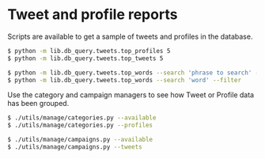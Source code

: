 # Tweet and profile reports

Scripts are available to get a sample of tweets and profiles in the database.

<!-- TODO: Integrate these scripts as part of another utility or a main reporting utility. Consider if the limit should be made an optional flag for top_profiles and top_tweets, so default can be used as with top_words -->

```bash
$ python -m lib.db_query.tweets.top_profiles 5
$ python -m lib.db_query.tweets.top_tweets 5

$ python -m lib.db_query.tweets.top_words --search 'phrase to search' --limit 20
$ python -m lib.db_query.tweets.top_words --search 'word' --filter
```

Use the category and campaign managers to see how Tweet or Profile data has been grouped.

```bash
$ ./utils/manage/categories.py --available
$ ./utils/manage/categories.py --profiles

$ ./utils/manage/campaigns.py --available
$ ./utils/manage/campaigns.py --tweets
```
